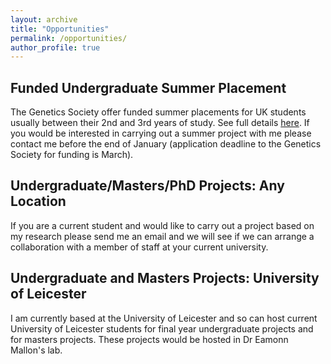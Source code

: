 ```yaml
---
layout: archive
title: "Opportunities"
permalink: /opportunities/
author_profile: true
---
```


<!-- <h2>Epigenetic consequences of microplastic exposure in a keystone freshwater crustacean.</h2>

I will have a project avaliable summer/autumn 2022 to analyse DNA methylation data generated from microplastic exposed <i>Daphnia magna</i>. This project is purely bioinformatic and full training will be provided.

This is an ideal project for an undergraduate/masters student dissertation, or indeed for a current PhD student wishing to add this work to their thesis. I am happy to host this project remotely and so you can be based at any University. 

If you are interested please email me at hollie_marshall@hotmail.co.uk for an informal chat.

---- -->

<h2>Funded Undergraduate Summer Placement</h2>

The Genetics Society offer funded summer placements for UK students usually between their 2nd and 3rd years of study. See full details [here](https://genetics.org.uk/grants/summer-studentships/). If you would be interested in carrying out a summer project with me please contact me before the end of January (application deadline to the Genetics Society for funding is March).

<h2>Undergraduate/Masters/PhD Projects: Any Location</h2>

If you are a current student and would like to carry out a project based on my research please send me an email and we will see if we can arrange a collaboration with a member of staff at your current university.

<h2>Undergraduate and Masters Projects: University of Leicester</h2>

I am currently based at the University of Leicester and so can host current University of Leicester students for final year undergraduate projects and for masters projects. These projects would be hosted in Dr Eamonn Mallon's lab.
